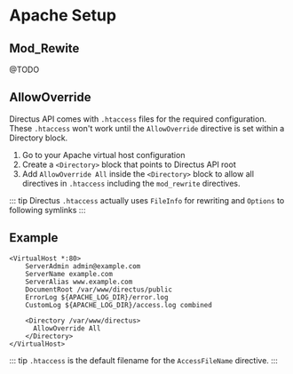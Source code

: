 # Apache Setup

## Mod_Rewite

@TODO

## AllowOverride

Directus API comes with `.htaccess` files for the required configuration. These `.htaccess` won't work until the `AllowOverride` directive is set within a Directory block.

1. Go to your Apache virtual host configuration
2. Create a `<Directory>` block that points to Directus API root
3. Add `AllowOverride All` inside the `<Directory>` block to allow all directives in `.htaccess` including the `mod_rewrite` directives.

::: tip
Directus `.htaccess` actually uses `FileInfo` for rewriting and `Options` to following symlinks
:::

## Example

```
<VirtualHost *:80>
    ServerAdmin admin@example.com
    ServerName example.com
    ServerAlias www.example.com
    DocumentRoot /var/www/directus/public
    ErrorLog ${APACHE_LOG_DIR}/error.log
    CustomLog ${APACHE_LOG_DIR}/access.log combined

    <Directory /var/www/directus>
      AllowOverride All
    </Directory>
</VirtualHost>
```

::: tip
`.htaccess` is the default filename for the `AccessFileName` directive.
:::